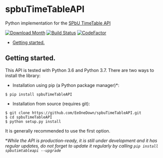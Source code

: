 # spbuTimeTableAPI
Python implementation for the [SPbU TimeTable API](https://timetable.spbu.ru/help/ui/index)

[![Download Month](https://img.shields.io/pypi/v/spbuTimetableAPI.svg)](https://pypi.python.org/pypi/spbuTimetableAPI)
[![Build Status](https://travis-ci.org/EeOneDown/spbuTimetableAPI.svg?branch=master)](https://travis-ci.org/EeOneDown/spbuTimetableAPI)
[![CodeFactor](https://www.codefactor.io/repository/github/eeonedown/spbutimetableapi/badge/master)](https://www.codefactor.io/repository/github/eeonedown/spbutimetableapi/overview/master)

* [Getting started.](#getting-started)

## Getting started.

This API is tested with Python 3.6 and Python 3.7.
There are two ways to install the library:

* Installation using pip (a Python package manager)*:

```
$ pip install spbuTimeTableAPI
```
* Installation from source (requires git):

```
$ git clone https://github.com/EeOneDown/spbuTimeTableAPI.git
$ cd spbuTimeTableAPI
$ python setup.py install
```

It is generally recommended to use the first option.

**While the API is production-ready, it is still under development and it has regular updates, do not forget to update it regularly by calling `pip install spbutimtableapi --upgrade`*
